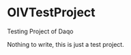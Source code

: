 OIVTestProject
==============

Testing Project of Daqo

Nothing to write, this is just a test project.

